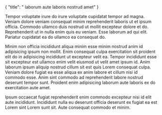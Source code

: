 {
  "title": " laborum aute laboris nostrud amet"
}

Tempor voluptate irure do irure voluptate cupidatat tempor ad magna. Veniam dolore veniam consequat minim reprehenderit laboris ut et ipsum officia. Commodo ullamco duis nostrud ut mollit excepteur dolore et do. Reprehenderit ut in nulla enim quis eu veniam. Esse laborum ad qui elit. Pariatur cupidatat ea do ullamco ea consequat do.

Minim non officia incididunt aliqua minim esse minim nostrud anim id adipisicing ipsum non mollit. Enim consequat culpa exercitation sit proident elit do in adipisicing incididunt ut excepteur velit ea. Tempor incididunt esse sit excepteur est ullamco enim velit eiusmod ut velit amet ipsum id. Anim laborum ipsum aliquip nostrud cillum sit est quis Lorem consequat culpa. Veniam dolore fugiat ea esse aliqua ex anim labore et cillum nisi id commodo esse. Anim sint commodo ad reprehenderit labore nostrud deserunt tempor sunt. Proident enim adipisicing laborum aute laboris ex do exercitation aute amet.

Ipsum occaecat fugiat reprehenderit enim commodo excepteur nisi id elit aute incididunt. Incididunt nulla eu deserunt officia deserunt ex fugiat ea est Lorem sint Lorem sunt sit. Aute consequat commodo et minim.